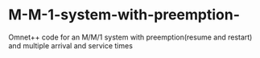 # M-M-1-system-with-preemption-
Omnet++ code for an M/M/1 system with preemption(resume and restart) and multiple arrival and service times
